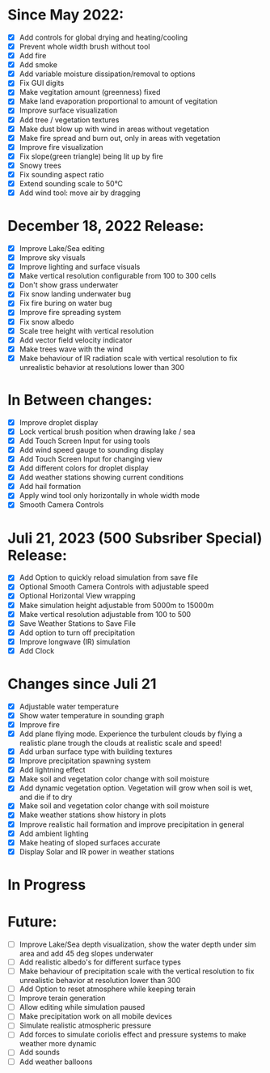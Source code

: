# Since May 2022:
- [x] Add controls for global drying and heating/cooling
- [x] Prevent whole width brush without tool
- [x] Add fire
- [x] Add smoke
- [x] Add variable moisture dissipation/removal to options
- [x] Fix GUI digits
- [x] Make vegitation amount (greenness) fixed
- [x] Make land evaporation proportional to amount of vegitation
- [x] Improve surface visualization
- [x] Add tree / vegetation textures
- [x] Make dust blow up with wind in areas without vegetation
- [x] Make fire spread and burn out, only in areas with vegetation
- [x] Improve fire visualization
- [x] Fix slope(green triangle) being lit up by fire
- [x] Snowy trees
- [x] Fix sounding aspect ratio
- [x] Extend sounding scale to 50°C
- [X] Add wind tool: move air by dragging

# December 18, 2022 Release:
- [x] Improve Lake/Sea editing
- [x] Improve sky visuals
- [x] Improve lighting and surface visuals
- [x] Make vertical resolution configurable from 100 to 300 cells
- [x] Don't show grass underwater
- [x] Fix snow landing underwater bug
- [x] Fix fire buring on water bug
- [x] Improve fire spreading system
- [x] Fix snow albedo
- [x] Scale tree height with vertical resolution
- [x] Add vector field velocity indicator
- [x] Make trees wave with the wind
- [x] Make behaviour of IR radiation scale with vertical resolution to fix unrealistic behavior at resolutions lower than 300

# In Between changes:
- [x] Improve droplet display
- [x] Lock vertical brush position when drawing lake / sea
- [x] Add Touch Screen Input for using tools
- [x] Add wind speed gauge to sounding display
- [x] Add Touch Screen Input for changing view
- [x] Add different colors for droplet display
- [x] Add weather stations showing current conditions
- [x] Add hail formation
- [x] Apply wind tool only horizontally in whole width mode
- [X] Smooth Camera Controls

# Juli 21, 2023 (500 Subsriber Special) Release:
- [x] Add Option to quickly reload simulation from save file
- [x] Optional Smooth Camera Controls with adjustable speed
- [x] Optional Horizontal View wrapping
- [x] Make simulation height adjustable from 5000m to 15000m
- [x] Make vertical resolution adjustable from 100 to 500
- [x] Save Weather Stations to Save File
- [x] Add option to turn off precipitation
- [x] Improve longwave (IR) simulation
- [x] Add Clock

# Changes since Juli 21
- [x] Adjustable water temperature
- [x] Show water temperature in sounding graph
- [x] Improve fire
- [x] Add plane flying mode. Experience the turbulent clouds by flying a realistic plane trough the clouds at realistic scale and speed!
- [x] Add urban surface type with building textures
- [x] Improve precipitation spawning system
- [x] Add lightning effect
- [x] Make soil and vegetation color change with soil moisture
- [x] Add dynamic vegetation option. Vegetation will grow when soil is wet, and die if to dry
- [x] Make soil and vegetation color change with soil moisture
- [x] Make weather stations show history in plots
- [x] Improve realistic hail formation and improve precipitation in general
- [x] Add ambient lighting
- [x] Make heating of sloped surfaces accurate
- [x] Display Solar and IR power in weather stations

# In Progress


# Future:
- [ ] Improve Lake/Sea depth visualization, show the water depth under sim area and add 45 deg slopes underwater
- [ ] Add realistic albedo's for different surface types
- [ ] Make behaviour of precipitation scale with the vertical resolution to fix unrealistic behavior at resolution lower than 300
- [ ] Add Option to reset atmosphere while keeping terain
- [ ] Improve terain generation
- [ ] Allow editing while simulation paused
- [ ] Make precipitation work on all mobile devices
- [ ] Simulate realistic atmospheric pressure
- [ ] Add forces to simulate coriolis effect and pressure systems to make weather more dynamic
- [ ] Add sounds
- [ ] Add weather balloons